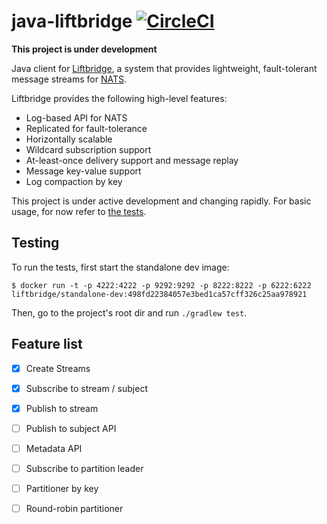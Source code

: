 # java-liftbridge [![CircleCI](https://circleci.com/gh/caioaao/java-liftbridge/tree/master.svg?style=svg)](https://circleci.com/gh/caioaao/java-liftbridge/tree/master)

**This project is under development**

Java client for [Liftbridge](https://github.com/liftbridge-io/liftbridge), a system that provides lightweight, fault-tolerant message streams for [NATS](https://nats.io).

Liftbridge provides the following high-level features:

- Log-based API for NATS
- Replicated for fault-tolerance
- Horizontally scalable
- Wildcard subscription support
- At-least-once delivery support and message replay
- Message key-value support
- Log compaction by key

This project is under active development and changing rapidly. For basic usage, for now refer to [the tests](src/test/java/io/liftbridge).

## Testing

To run the tests, first start the standalone dev image:

```
$ docker run -t -p 4222:4222 -p 9292:9292 -p 8222:8222 -p 6222:6222 liftbridge/standalone-dev:498fd22384057e3bed1ca57cff326c25aa978921
```

Then, go to the project's root dir and run `./gradlew test`.

## Feature list

- [X] Create Streams
- [X] Subscribe to stream / subject
- [X] Publish to stream
- [ ] Publish to subject API
- [ ] Metadata API
- [ ] Subscribe to partition leader
- [ ] Partitioner by key
- [ ] Round-robin partitioner

